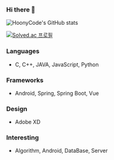 
### Hi there 👋

![HoonyCode's GitHub stats](https://github-readme-stats.vercel.app/api?username=HoonyCode&theme=dark&show_icons=true)

<!-- [![Top Langs](https://github-readme-stats.vercel.app/api/top-langs/?username=HoonyCode&layout=compact)](https://github.com/HoonyCode/) -->

[![Solved.ac 프로필](http://mazassumnida.wtf/api/v2/generate_badge?boj=kiss5489)](https://solved.ac/kiss5489)

### Languages
 - C, C++, JAVA, JavaScript, Python

### Frameworks
 - Android, Spring, Spring Boot, Vue

### Design
 - Adobe XD

### Interesting
 - Algorithm, Android, DataBase, Server



